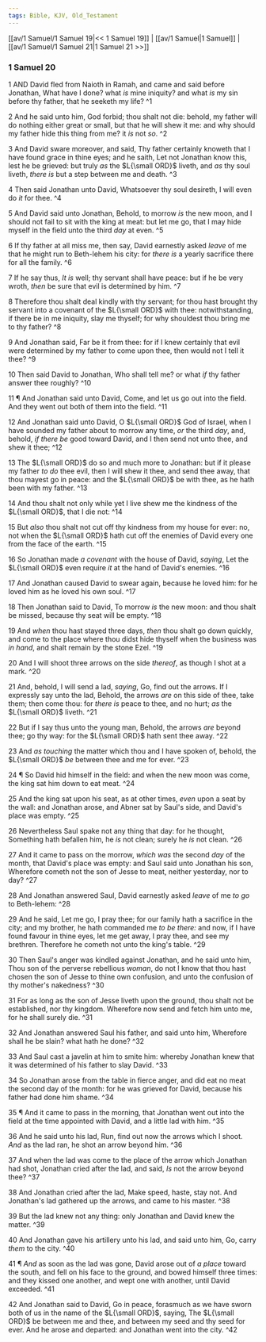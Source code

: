 ```yaml
---
tags: Bible, KJV, Old_Testament
---
```


[[av/1 Samuel/1 Samuel 19|<< 1 Samuel 19]] | [[av/1 Samuel|1 Samuel]] | [[av/1 Samuel/1 Samuel 21|1 Samuel 21 >>]]

### 1 Samuel 20

1 AND David fled from Naioth in Ramah, and came and said before Jonathan, What have I done? what _is_ mine iniquity? and what _is_ my sin before thy father, that he seeketh my life? ^1

2 And he said unto him, God forbid; thou shalt not die: behold, my father will do nothing either great or small, but that he will shew it me: and why should my father hide this thing from me? it _is_ not _so_. ^2

3 And David sware moreover, and said, Thy father certainly knoweth that I have found grace in thine eyes; and he saith, Let not Jonathan know this, lest he be grieved: but truly _as_ the $L{\small ORD}$ liveth, and _as_ thy soul liveth, _there_ _is_ but a step between me and death. ^3

4 Then said Jonathan unto David, Whatsoever thy soul desireth, I will even do _it_ for thee. ^4

5 And David said unto Jonathan, Behold, to morrow _is_ the new moon, and I should not fail to sit with the king at meat: but let me go, that I may hide myself in the field unto the third _day_ at even. ^5

6 If thy father at all miss me, then say, David earnestly asked _leave_ of me that he might run to Beth-lehem his city: for _there_ _is_ a yearly sacrifice there for all the family. ^6

7 If he say thus, _It_ _is_ well; thy servant shall have peace: but if he be very wroth, _then_ be sure that evil is determined by him. ^7

8 Therefore thou shalt deal kindly with thy servant; for thou hast brought thy servant into a covenant of the $L{\small ORD}$ with thee: notwithstanding, if there be in me iniquity, slay me thyself; for why shouldest thou bring me to thy father? ^8

9 And Jonathan said, Far be it from thee: for if I knew certainly that evil were determined by my father to come upon thee, then would not I tell it thee? ^9

10 Then said David to Jonathan, Who shall tell me? or what _if_ thy father answer thee roughly? ^10

11 ¶ And Jonathan said unto David, Come, and let us go out into the field. And they went out both of them into the field. ^11

12 And Jonathan said unto David, O $L{\small ORD}$ God of Israel, when I have sounded my father about to morrow any time, _or_ the third _day_, and, behold, _if_ _there_ _be_ good toward David, and I then send not unto thee, and shew it thee; ^12

13 The $L{\small ORD}$ do so and much more to Jonathan: but if it please my father _to_ _do_ thee evil, then I will shew it thee, and send thee away, that thou mayest go in peace: and the $L{\small ORD}$ be with thee, as he hath been with my father. ^13

14 And thou shalt not only while yet I live shew me the kindness of the $L{\small ORD}$, that I die not: ^14

15 But _also_ thou shalt not cut off thy kindness from my house for ever: no, not when the $L{\small ORD}$ hath cut off the enemies of David every one from the face of the earth. ^15

16 So Jonathan made _a_ _covenant_ with the house of David, _saying_, Let the $L{\small ORD}$ even require _it_ at the hand of David's enemies. ^16

17 And Jonathan caused David to swear again, because he loved him: for he loved him as he loved his own soul. ^17

18 Then Jonathan said to David, To morrow _is_ the new moon: and thou shalt be missed, because thy seat will be empty. ^18

19 And _when_ thou hast stayed three days, _then_ thou shalt go down quickly, and come to the place where thou didst hide thyself when the business was _in_ _hand_, and shalt remain by the stone Ezel. ^19

20 And I will shoot three arrows on the side _thereof_, as though I shot at a mark. ^20

21 And, behold, I will send a lad, _saying_, Go, find out the arrows. If I expressly say unto the lad, Behold, the arrows _are_ on this side of thee, take them; then come thou: for _there_ _is_ peace to thee, and no hurt; _as_ the $L{\small ORD}$ liveth. ^21

22 But if I say thus unto the young man, Behold, the arrows _are_ beyond thee; go thy way: for the $L{\small ORD}$ hath sent thee away. ^22

23 And _as_ _touching_ the matter which thou and I have spoken of, behold, the $L{\small ORD}$ _be_ between thee and me for ever. ^23

24 ¶ So David hid himself in the field: and when the new moon was come, the king sat him down to eat meat. ^24

25 And the king sat upon his seat, as at other times, _even_ upon a seat by the wall: and Jonathan arose, and Abner sat by Saul's side, and David's place was empty. ^25

26 Nevertheless Saul spake not any thing that day: for he thought, Something hath befallen him, he _is_ not clean; surely he _is_ not clean. ^26

27 And it came to pass on the morrow, _which_ _was_ the second _day_ of the month, that David's place was empty: and Saul said unto Jonathan his son, Wherefore cometh not the son of Jesse to meat, neither yesterday, nor to day? ^27

28 And Jonathan answered Saul, David earnestly asked _leave_ of me _to_ _go_ to Beth-lehem: ^28

29 And he said, Let me go, I pray thee; for our family hath a sacrifice in the city; and my brother, he hath commanded me _to_ _be_ _there:_ and now, if I have found favour in thine eyes, let me get away, I pray thee, and see my brethren. Therefore he cometh not unto the king's table. ^29

30 Then Saul's anger was kindled against Jonathan, and he said unto him, Thou son of the perverse rebellious _woman_, do not I know that thou hast chosen the son of Jesse to thine own confusion, and unto the confusion of thy mother's nakedness? ^30

31 For as long as the son of Jesse liveth upon the ground, thou shalt not be established, nor thy kingdom. Wherefore now send and fetch him unto me, for he shall surely die. ^31

32 And Jonathan answered Saul his father, and said unto him, Wherefore shall he be slain? what hath he done? ^32

33 And Saul cast a javelin at him to smite him: whereby Jonathan knew that it was determined of his father to slay David. ^33

34 So Jonathan arose from the table in fierce anger, and did eat no meat the second day of the month: for he was grieved for David, because his father had done him shame. ^34

35 ¶ And it came to pass in the morning, that Jonathan went out into the field at the time appointed with David, and a little lad with him. ^35

36 And he said unto his lad, Run, find out now the arrows which I shoot. _And_ as the lad ran, he shot an arrow beyond him. ^36

37 And when the lad was come to the place of the arrow which Jonathan had shot, Jonathan cried after the lad, and said, _Is_ not the arrow beyond thee? ^37

38 And Jonathan cried after the lad, Make speed, haste, stay not. And Jonathan's lad gathered up the arrows, and came to his master. ^38

39 But the lad knew not any thing: only Jonathan and David knew the matter. ^39

40 And Jonathan gave his artillery unto his lad, and said unto him, Go, carry _them_ to the city. ^40

41 ¶ _And_ as soon as the lad was gone, David arose out of _a_ _place_ toward the south, and fell on his face to the ground, and bowed himself three times: and they kissed one another, and wept one with another, until David exceeded. ^41

42 And Jonathan said to David, Go in peace, forasmuch as we have sworn both of us in the name of the $L{\small ORD}$, saying, The $L{\small ORD}$ be between me and thee, and between my seed and thy seed for ever. And he arose and departed: and Jonathan went into the city. ^42
